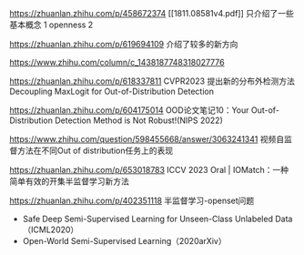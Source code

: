 https://zhuanlan.zhihu.com/p/458672374
[[1811.08581v4.pdf]]
只介绍了一些基本概念
1 openness
2 

https://zhuanlan.zhihu.com/p/619694109
介绍了较多的新方向

https://www.zhihu.com/column/c_1438187748318027776

https://zhuanlan.zhihu.com/p/618337811
CVPR2023 提出新的分布外检测方法Decoupling MaxLogit for Out-of-Distribution Detection

https://zhuanlan.zhihu.com/p/604175014
OOD论文笔记10：Your Out-of-Distribution Detection Method is Not Robust!(NIPS 2022)

https://www.zhihu.com/question/598455668/answer/3063241341
视频自监督方法在不同Out of distribution任务上的表现

https://zhuanlan.zhihu.com/p/653018783
ICCV 2023 Oral | IOMatch：一种简单有效的开集半监督学习新方法

https://zhuanlan.zhihu.com/p/402351118
半监督学习-openset问题
- Safe Deep Semi-Supervised Learning for Unseen-Class Unlabeled Data（ICML2020）
- Open-World Semi-Supervised Learning（2020arXiv）